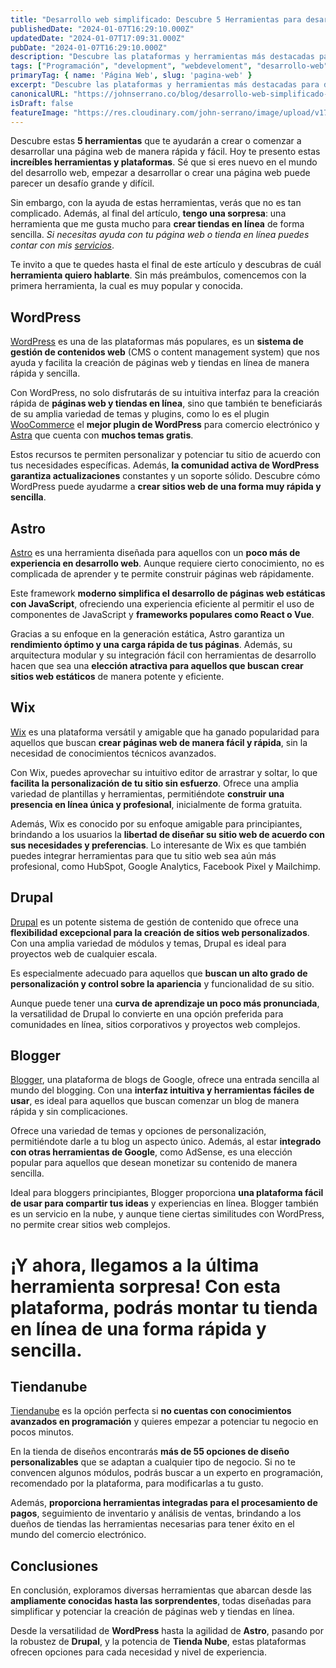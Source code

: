 ```yaml
---
title: "Desarrollo web simplificado: Descubre 5 Herramientas para desarrollar una página web"
publishedDate: "2024-01-07T16:29:10.000Z"
updatedDate: "2024-01-07T17:09:31.000Z"
pubDate: "2024-01-07T16:29:10.000Z"
description: "Descubre las plataformas y herramientas más destacadas para desarrollar una página web sin necesidad de conocimientos técnicos extensos."
tags: ["Programación", "development", "webdeveloment", "desarrollo-web", "pagina-web", "sitio-web", "herramientas", "wordpress", "astro", "frontend", "front-end", "wix"]
primaryTag: { name: 'Página Web', slug: 'pagina-web' }
excerpt: "Descubre las plataformas y herramientas más destacadas para desarrollar una página web sin necesidad de conocimientos técnicos extensos."
canonicalURL: "https://johnserrano.co/blog/desarrollo-web-simplificado-descubre-5-herramientas-para-desarrollar-una-pagina-web"
isDraft: false
featureImage: "https://res.cloudinary.com/john-serrano/image/upload/v1704820530/John%20Serrano/Blog%20Post/desarrollo-web-simplificado-descubre-5-herramientas-para-desarrollar-una-pagina-web/herramientas_zhju9h.jpg"
---
```


Descubre estas **5 herramientas** que te ayudarán a crear o comenzar a desarrollar una página web de manera rápida y fácil. Hoy te presento estas **increíbles herramientas y plataformas**. Sé que si eres nuevo en el mundo del desarrollo web, empezar a desarrollar o crear una página web puede parecer un desafío grande y difícil. 

Sin embargo, con la ayuda de estas herramientas, verás que no es tan complicado. Además, al final del artículo, **tengo una sorpresa**: una herramienta que me gusta mucho para **crear tiendas en línea** de forma sencilla. *Si necesitas ayuda con tu página web o tienda en línea puedes contar con mis [servicios](https://johnserrano.co/servicios)*.

Te invito a que te quedes hasta el final de este artículo y descubras de cuál **herramienta quiero hablarte**. Sin más preámbulos, comencemos con la primera herramienta, la cual es muy popular y conocida.

## WordPress

[WordPress](https://es-co.wordpress.org/) es una de las plataformas más populares, es un **sistema de gestión de contenidos web** (CMS o content management system) que nos ayuda y facilita la creación de páginas web y tiendas en línea de manera rápida y sencilla.

Con WordPress, no solo disfrutarás de su intuitiva interfaz para la creación rápida de **páginas web y tiendas en línea**, sino que también te beneficiarás de su amplia variedad de temas y plugins, como lo es el plugin [WooCommerce](https://es.wordpress.org/plugins/woocommerce/) el **mejor plugin de WordPress** para comercio electrónico y [Astra](https://wpastra.com/) que cuenta con **muchos temas gratis**. 

Estos recursos te permiten personalizar y potenciar tu sitio de acuerdo con tus necesidades específicas. Además, **la comunidad activa de WordPress garantiza actualizaciones** constantes y un soporte sólido. Descubre cómo WordPress puede ayudarme a **crear sitios web de una forma muy rápida y sencilla**.

## Astro

[Astro](https://astro.build/) es una herramienta diseñada para aquellos con un **poco más de experiencia en desarrollo web**. Aunque requiere cierto conocimiento, no es complicada de aprender y te permite construir páginas web rápidamente. 

Este framework **moderno simplifica el desarrollo de páginas web estáticas con JavaScript**, ofreciendo una experiencia eficiente al permitir el uso de componentes de JavaScript y **frameworks populares como React o Vue**.

Gracias a su enfoque en la generación estática, Astro garantiza un **rendimiento óptimo y una carga rápida de tus páginas**. Además, su arquitectura modular y su integración fácil con herramientas de desarrollo hacen que sea una **elección atractiva para aquellos que buscan crear sitios web estáticos** de manera potente y eficiente.

## Wix

[Wix](https://es.wix.com/) es una plataforma versátil y amigable que ha ganado popularidad para aquellos que buscan **crear páginas web de manera fácil y rápida**, sin la necesidad de conocimientos técnicos avanzados. 

Con Wix, puedes aprovechar su intuitivo editor de arrastrar y soltar, lo que **facilita la personalización de tu sitio sin esfuerzo**. Ofrece una amplia variedad de plantillas y herramientas, permitiéndote **construir una presencia en línea única y profesional**, inicialmente de forma gratuita. 

Además, Wix es conocido por su enfoque amigable para principiantes, brindando a los usuarios la **libertad de diseñar su sitio web de acuerdo con sus necesidades y preferencias**. Lo interesante de Wix es que también puedes integrar herramientas para que tu sitio web sea aún más profesional, como HubSpot, Google Analytics, Facebook Pixel y Mailchimp.

## Drupal

[Drupal](https://www.drupal.org/) es un potente sistema de gestión de contenido que ofrece una **flexibilidad excepcional para la creación de sitios web personalizados**. Con una amplia variedad de módulos y temas, Drupal es ideal para proyectos web de cualquier escala. 

Es especialmente adecuado para aquellos que **buscan un alto grado de personalización y control sobre la apariencia** y funcionalidad de su sitio. 

Aunque puede tener una **curva de aprendizaje un poco más pronunciada**, la versatilidad de Drupal lo convierte en una opción preferida para comunidades en línea, sitios corporativos y proyectos web complejos.

## Blogger

[Blogger](https://www.blogger.com/), una plataforma de blogs de Google, ofrece una entrada sencilla al mundo del blogging. Con una **interfaz intuitiva y herramientas fáciles de usar**, es ideal para aquellos que buscan comenzar un blog de manera rápida y sin complicaciones. 

Ofrece una variedad de temas y opciones de personalización, permitiéndote darle a tu blog un aspecto único. Además, al estar **integrado con otras herramientas de Google**, como AdSense, es una elección popular para aquellos que desean monetizar su contenido de manera sencilla. 

Ideal para bloggers principiantes, Blogger proporciona **una plataforma fácil de usar para compartir tus ideas** y experiencias en línea. Blogger también es un servicio en la nube, y aunque tiene ciertas similitudes con WordPress, no permite crear sitios web complejos.


# ¡Y ahora, llegamos a la última herramienta sorpresa! Con esta plataforma, podrás montar tu tienda en línea de una forma rápida y sencilla.


## Tiendanube

[Tiendanube](https://www.tiendanube.com) es la opción perfecta si **no cuentas con conocimientos avanzados en programación** y quieres empezar a potenciar tu negocio en pocos minutos.

En la tienda de diseños encontrarás **más de 55 opciones de diseño personalizables** que se adaptan a cualquier tipo de negocio. Si no te convencen algunos módulos, podrás buscar a un experto en programación, recomendado por la plataforma, para modificarlas a tu gusto.

Además, **proporciona herramientas integradas para el procesamiento de pagos**, seguimiento de inventario y análisis de ventas, brindando a los dueños de tiendas las herramientas necesarias para tener éxito en el mundo del comercio electrónico.

## Conclusiones

En conclusión, exploramos diversas herramientas que abarcan desde las **ampliamente conocidas hasta las sorprendentes**, todas diseñadas para simplificar y potenciar la creación de páginas web y tiendas en línea. 

Desde la versatilidad de **WordPress** hasta la agilidad de **Astro**, pasando por la robustez de **Drupal**, y la potencia de **Tienda Nube**, estas plataformas ofrecen opciones para cada necesidad y nivel de experiencia.
